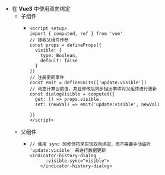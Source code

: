 - 在 **Vue3** 中使用双向绑定
	- 子组件
		- ```vue
		  <script setup>
		  import { computed, ref } from 'vue'
		  // 接收父组件传参
		  const props = defineProps({
		    visible: {
		      type: Boolean,
		      default: false
		    }
		  })
		  // 注册更新事件
		  const emit = defineEmits(['update:visible'])
		  // 动态计算当前值，并且修改后同步抛出事件对父组件进行更新
		  const dialogVisible = computed({
		    get: () => props.visible,
		    set: (newVal) => emit('update:visible', newVal)
		  
		  })
		  </script>
		  ```
	- 父组件
		- ```vue3
		  // 使用 sync 的修饰符来实现双向绑定，而不需要手动监听 'update:visible' 来进行数据更新
		  <indicator-history-dialog
		        :visible.sync="visible">
		      </indicator-history-dialog>
		  ```